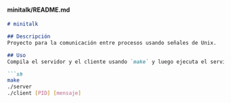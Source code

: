 
#### minitalk/README.md

```markdown
# minitalk

## Descripción
Proyecto para la comunicación entre procesos usando señales de Unix.

## Uso
Compila el servidor y el cliente usando `make` y luego ejecuta el servidor antes de enviar mensajes con el cliente.

```sh
make
./server
./client [PID] [mensaje]
